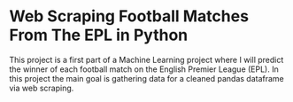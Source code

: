 # Web Scraping Football Matches From The EPL in Python

This project is a first part of a Machine Learning project where I will predict the winner of each football match on the English Premier League (EPL). In this project the main goal is gathering data for a cleaned pandas dataframe via web scraping.